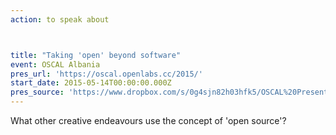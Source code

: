 ```yaml
---
action: to speak about



title: "Taking 'open' beyond software"
event: OSCAL Albania
pres_url: 'https://oscal.openlabs.cc/2015/'
start_date: 2015-05-14T00:00:00.000Z
pres_source: 'https://www.dropbox.com/s/0g4sjn82h03hfk5/OSCAL%20Presentation.key?dl=0'
---
```


What other creative endeavours use the concept of 'open source'?
